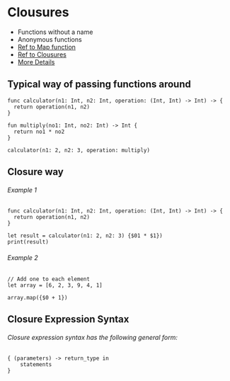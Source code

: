 
# Clousures
- Functions without a name
- Anonymous functions 
- [Ref to Map function](https://developer.apple.com/documentation/swift/array/3017522-map)
- [Ref to Clousures](https://docs.swift.org/swift-book/LanguageGuide/Closures.html)
- [More Details](https://learnappmaking.com/closures-swift-how-to/)

## Typical way of passing functions around

```
func calculator(n1: Int, n2: Int, operation: (Int, Int) -> Int) -> {
  return operation(n1, n2)
}

fun multiply(no1: Int, no2: Int) -> Int {
  return no1 * no2
}

calculator(n1: 2, n2: 3, operation: multiply)
```

## Closure way

###### Example 1

```
func calculator(n1: Int, n2: Int, operation: (Int, Int) -> Int) -> {
  return operation(n1, n2)
}

let result = calculator(n1: 2, n2: 3) {$01 * $1})
print(result)
```

###### Example 2

```
// Add one to each element 
let array = [6, 2, 3, 9, 4, 1]

array.map({$0 + 1})
```

## Closure Expression Syntax
###### Closure expression syntax has the following general form:

```
{ (parameters) -> return_type in
    statements
}

```
